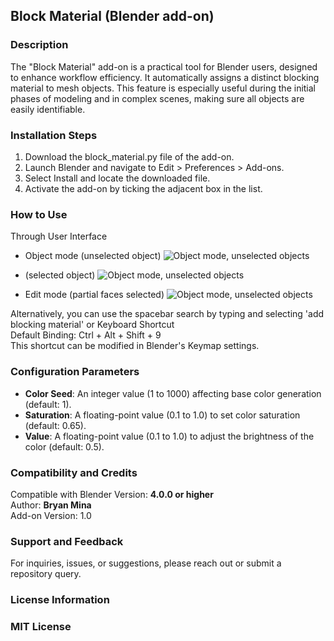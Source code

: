 ## Block Material (Blender add-on)
### Description
The "Block Material" add-on is a practical tool for Blender users, designed to enhance workflow efficiency. It automatically assigns a distinct blocking material to mesh objects. This feature is especially useful during the initial phases of modeling and in complex scenes, making sure all objects are easily identifiable.


### Installation Steps
   1. Download the block_material.py file of the add-on.  
   2. Launch Blender and navigate to Edit > Preferences > Add-ons.  
   3. Select Install and locate the downloaded file.  
   4. Activate the add-on by ticking the adjacent box in the list.  

### How to Use
   Through User Interface  
   + Object mode (unselected object)
   ![Object mode, unselected objects](/gif/allunselected.gif)

   +  (selected object)
   ![Object mode, unselected objects](/gif/selected.gif)

   + Edit mode (partial faces selected)
   ![Object mode, unselected objects](/gif/editmesh.gif)

   Alternatively, you can use the spacebar search by typing and selecting 'add blocking material' or
   Keyboard Shortcut  
   Default Binding: Ctrl + Alt + Shift + 9  
   This shortcut can be modified in Blender's Keymap settings.  

### Configuration Parameters
   + **Color Seed**: An integer value (1 to 1000) affecting base color generation (default: 1).  
   + **Saturation**: A floating-point value (0.1 to 1.0) to set color saturation (default: 0.65).  
   + **Value**: A floating-point value (0.1 to 1.0) to adjust the brightness of the color (default: 0.5).  

### Compatibility and Credits
   Compatible with Blender Version: **4.0.0 or higher**  
   Author: **Bryan Mina**  
   Add-on Version: 1.0  

### Support and Feedback
   For inquiries, issues, or suggestions, please reach out or submit a repository query.

### License Information
### MIT License

